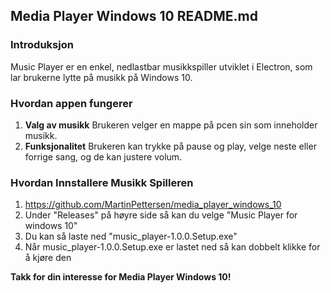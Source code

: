 ## Media Player Windows 10 README.md

### Introduksjon

Music Player er en enkel, nedlastbar musikkspiller utviklet i Electron, som lar brukerne lytte på musikk på Windows 10.

### Hvordan appen fungerer

1. **Valg av musikk** Brukeren velger en mappe på pcen sin som inneholder musikk.
2. **Funksjonalitet** Brukeren kan trykke på pause og play, velge neste eller forrige sang, og de kan justere volum.
### Hvordan Innstallere Musikk Spilleren

1. https://github.com/MartinPettersen/media_player_windows_10
2. Under "Releases" på høyre side så kan du velge "Music Player for windows 10"
3. Du kan så laste ned "music_player-1.0.0.Setup.exe"
4. Når music_player-1.0.0.Setup.exe er lastet ned så kan dobbelt klikke for å kjøre den 


**Takk for din interesse for Media Player Windows 10!**
